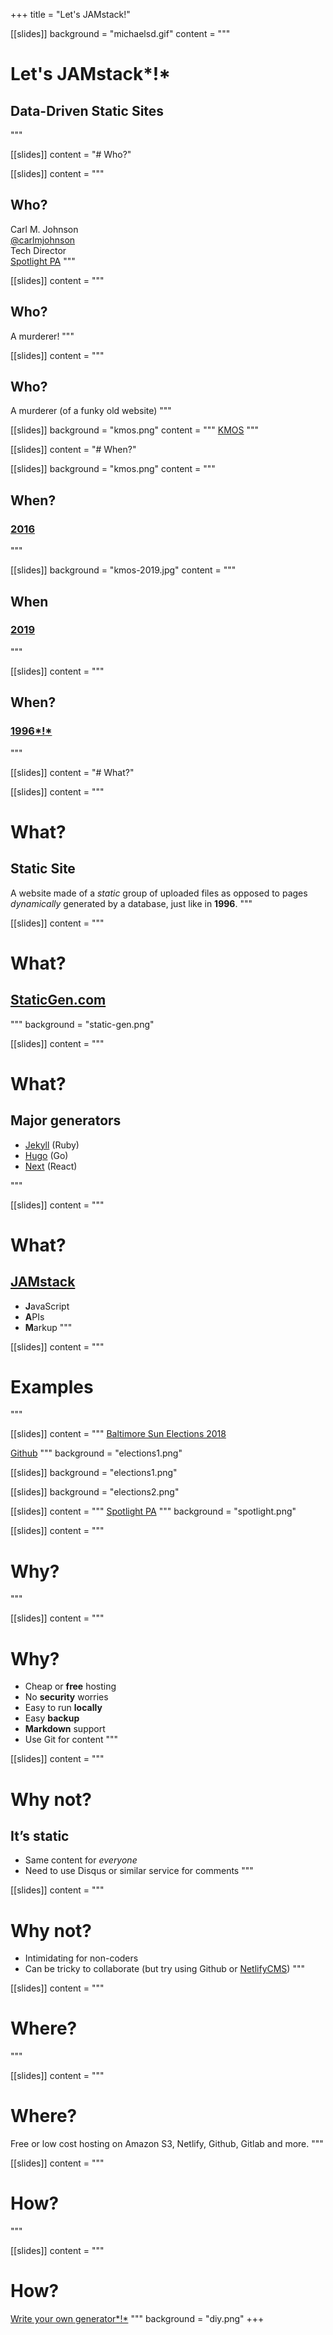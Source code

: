 +++
title = "Let's JAMstack!"

[[slides]]
background = "michaelsd.gif"
content = """
# Let's JAMstack*!*
## Data-Driven Static Sites
"""

[[slides]]
content = "# Who?"

[[slides]]
content = """
## Who?
Carl M. Johnson <br>
[@carlmjohnson](https://twitter.com/carlmjohnson) <br>
Tech Director <br>
[Spotlight PA](https://www.spotlightpa.org)
"""

[[slides]]
content = """
## Who?
A murderer!
"""

[[slides]]
content = """
## Who?
A murderer (of a funky old website)
"""

[[slides]]
background = "kmos.png"
content = """
[KMOS](http://web.archive.org/web/20160408195347/http://www.kmos.org/)
"""

[[slides]]
content = "# When?"

[[slides]]
background = "kmos.png"
content = """
## When?
### [2016](http://web.archive.org/web/20160408195347/http://www.kmos.org/)
"""

[[slides]]
background = "kmos-2019.jpg"
content = """
## When
### [2019](https://www.kmos.org/)
"""

[[slides]]
content = """
## When?
### [1996*!*](https://www.spacejam.com/archive/spacejam/movie/jam.html)
"""

[[slides]]
content = "# What?"

[[slides]]
content = """
# What?
## Static Site
A website made of a _static_ group of uploaded files as opposed to pages _dynamically_ generated by a database, just like in **1996**.
"""

[[slides]]
content = """
# What?
## [StaticGen.com](https://www.staticgen.com/)
"""
background = "static-gen.png"

[[slides]]
content = """
# What?
## Major generators
- [Jekyll](https://jekyllrb.com) (Ruby)
- [Hugo](https://gohugo.io) (Go)
- [Next](https://nextjs.org) (React)

"""

[[slides]]
content = """
# What?
## [JAMstack](https://jamstack.org)
- **J**avaScript
- **A**PIs
- **M**arkup
"""

[[slides]]
content = """
# Examples
"""

[[slides]]
content = """
[Baltimore Sun Elections 2018](http://elections.baltimoresun.com)

[Github](https://github.com/baltimore-sun-data/voter-guide-2018)
"""
background = "elections1.png"

[[slides]]
background = "elections1.png"

[[slides]]
background = "elections2.png"

[[slides]]
content = """
[Spotlight PA](https://www.spotlightpa.org/)
"""
background = "spotlight.png"

[[slides]]
content = """
# Why?
"""

[[slides]]
content = """
# Why?

- Cheap or **free** hosting
- No **security** worries
- Easy to run **locally**
- Easy **backup**
- **Markdown** support
- Use Git for content
"""

[[slides]]
content = """
# Why not?
## It’s static

- Same content for _everyone_
- Need to use Disqus or similar service for comments
"""

[[slides]]
content = """
# Why not?

- Intimidating for non-coders
- Can be tricky to collaborate (but try using Github or [NetlifyCMS](https://www.netlifycms.org))
"""

[[slides]]
content = """
# Where?
"""

[[slides]]
content = """
# Where?

Free or low cost hosting on Amazon S3, Netlify, Github, Gitlab and more.
"""

[[slides]]
content = """
# How?
"""

[[slides]]
content = """
# How?
[Write your own generator*!*](https://blog.thea.codes/a-small-static-site-generator/)
"""
background = "diy.png"
+++
